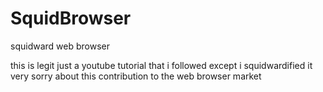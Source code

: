 # SquidBrowser
squidward web browser

this is legit just a youtube tutorial that i followed except i squidwardified it 
very sorry about this contribution to the web browser market
